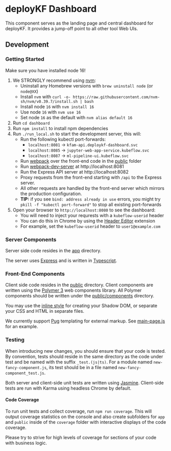 # deployKF Dashboard

This component serves as the landing page and central dashboard for deployKF.
It provides a jump-off point to all other tool Web UIs.

## Development

### Getting Started

Make sure you have installed node 16!

1. We STRONGLY recommend using [nvm](https://github.com/nvm-sh/nvm):
     - Uninstall any Homebrew versions with `brew uninstall node` (or `node@XX`)
     - Install `nvm` with `curl -o- https://raw.githubusercontent.com/nvm-sh/nvm/v0.39.7/install.sh | bash`
     - Install node `16` with `nvm install 16`
     - Use node `16` with `nvm use 16`
     - Set node `16` as the default with `nvm alias default 16`
2. Run `cd dashboard`
3. Run `npm install` to install npm dependencies
4. Run `./run_local.sh` to start the development server, this will:
    - Run the following kubectl port-forwards:
       - `localhost:8081` -> `kfam-api.deploykf-dashboard.svc`
       - `localhost:8085` -> `jupyter-web-app-service.kubeflow.svc`
       - `localhost:8087` -> `ml-pipeline-ui.kubeflow.svc`
    - Run [webpack](https://webpack.js.org/) over the front-end code in the [public](./public) folder
    - Run [webpack-dev-server](https://webpack.js.org/configuration/dev-server/) at http://localhost:8081
    - Run the Express API server at http://localhost:8082
    - Proxy requests from the front-end starting with `/api` to the Express server. 
    - All other requests are handled by the front-end server which mirrors the production configuration.
    - __TIP:__ if you see `bind: address already in use` errors, you might try `pkill -f "kubectl port-forward"` to stop all existing port-forwards
5. Open your browser to `http://localhost:8080` to see the dashboard:
    - You will need to inject your requrests with a `kubeflow-userid` header
    - You can do this in Chrome by using the [Header Editor](https://chromewebstore.google.com/detail/eningockdidmgiojffjmkdblpjocbhgh) extension
    - For example, set the `kubeflow-userid` header to `user1@example.com`

### Server Components

Server side code resides in the [app](./app) directory. 

The server uses [Express](https://expressjs.com/) and is written in [Typescript](https://www.typescriptlang.org/docs/home.html).

### Front-End Components

Client side code resides in the [public](./public) directory.
Client components are written using the [Polymer 3](https://polymer-library.polymer-project.org/3.0/docs/about_30) web components library.
All Polymer components should be written under the [public/components](./public/components) directory. 

You may use the [inline style](https://polymer-library.polymer-project.org/3.0/docs/first-element/step-2) for creating your Shadow DOM, 
or separate your CSS and HTML in separate files. 

We currently support [Pug](https://pugjs.org/api/getting-started.html) templating for external markup. 
See [main-page.js](public/components/main-page.js) for an example.

### Testing

When introducing new changes, you should ensure that your code is tested. 
By convention, tests should reside in the same directory as the code under test and be named with the suffix `_test.(js|ts)`. 
For a module named `new-fancy-component.js`, its test should be in a file named `new-fancy-component_test.js`.

Both server and client-side unit tests are written using [Jasmine](https://jasmine.github.io/api/3.3/global).
Client-side tests are run with Karma using headless Chrome by default.

#### Code Coverage

To run unit tests and collect coverage, run `npm run coverage`. 
This will output coverage statistics on the console and also create subfolders for `app` and `public` inside of 
the `coverage` folder with interactive displays of the code coverage. 

Please try to strive for high levels of coverage for sections of your code with business logic.
